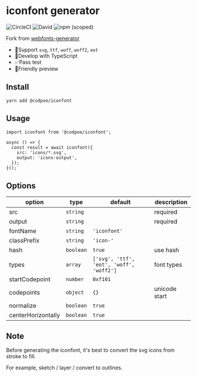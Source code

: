 # iconfont generator

![CircleCI](https://img.shields.io/circleci/build/github/Codpoe/iconfont.svg)
![David](https://img.shields.io/david/codpoe/iconfont.svg)
![npm (scoped)](https://img.shields.io/npm/v/@codpoe/iconfont.svg)

Fork from [webfonts-generator](https://github.com/sunflowerdeath/webfonts-generator)

- 🎉Support `svg`, `ttf`, `woff`, `woff2`, `eot`
- 🥊Develop with TypeScript
- ✅Pass test
- 👀Friendly preview

## Install
```
yarn add @codpoe/iconfont
```

## Usage
```
import iconfont from '@codpoe/iconfont';

async () => {
  const result = await iconfont({
    src: 'icons/*.svg',
    output: 'icons-output',
  });
}();
```

## Options

| option | type | default | description |
|---|---|---|---|
| src | `string` | | required |
| output | `string` | | required |
| fontName | `string` | `'iconfont'` | |
| classPrefix | `string` | `'icon-'` | ||
| hash | `boolean` | `true` | use hash |
| types | `array` | `['svg', 'ttf', 'eot', 'woff', 'woff2']` | font types |
| startCodepoint | `number` | `0xf101` | |
| codepoints | `object` | `{}` | unicode start |
| normalize | `boolean` | `true` | |
| centerHorizontally | `boolean` | `true` | |

## Note

Before generating the iconfont, it's best to convert the svg icons from stroke to fill.

For example, sketch / layer / convert to outlines.
